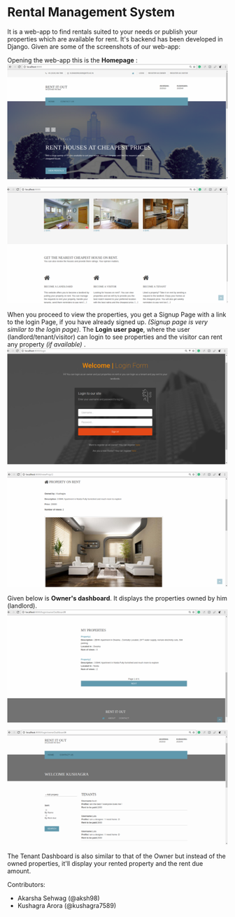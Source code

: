 # Rental Management System
It is a web-app to find rentals suited to your needs or publish your properties which are available for rent. It's backend has been developed in Django.
Given are some of the screenshots of our web-app:

Opening the web-app this is the **Homepage** :
![Homepage](https://github.com/aksh98/Rental_Management_System/blob/gh-pages/homepage.png)

![Homepage contd..](https://github.com/aksh98/Rental_Management_System/blob/gh-pages/homePage2.png)

When you proceed to view the properties, you get a Signup Page with a link to the login Page, if you have already signed up. _(Signup page is very similar to the login page)_.
The **Login user page**, where the user (landlord/tenant/visitor) can login to see properties and the visitor can rent any property _(if available)_ .
![Login Page](https://github.com/aksh98/Rental_Management_System/blob/gh-pages/Login_page.png)


![Properties](https://github.com/aksh98/Rental_Management_System/blob/gh-pages/properties.png)

Given below is **Owner's dashboard**. It displays the properties owned by him (landlord). 
![Owner Properties](https://github.com/aksh98/Rental_Management_System/blob/gh-pages/owner_properties.png)

![Owner Dashboard](https://github.com/aksh98/Rental_Management_System/blob/gh-pages/owner_dashboard.png)

The Tenant Dashboard is also similar to that of the Owner but instead of the owned properties, it'll display your rented property and the rent due amount. 

Contributors:
- Akarsha Sehwag (@aksh98)
- Kushagra Arora (@kushagra7589)
